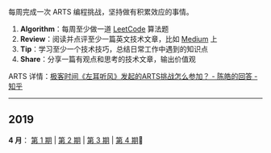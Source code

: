 每周完成一次 ARTS 编程挑战，坚持做有积累效应的事情。

1. **Algorithm**：每周至少做一道  [LeetCode](<https://leetcode-cn.com/>)  算法题
2. **Review**：阅读并点评至少一篇英文技术文章，比如 [Medium](<https://medium.com/>) 上
3. **Tip**：学习至少一个技术技巧，总结日常工作中遇到的知识点
4. **Share**：分享一篇有观点和思考的技术文章，输出价值观

ARTS 详情：[极客时间《左耳听风》发起的ARTS挑战怎么参加？ - 陈皓的回答 - 知乎](https://www.zhihu.com/question/301150832/answer/529809529)

------

## 2019

**4 月**： [第 1 期](docs/arts-1.md) | [第 2 期](docs/arts-2.md) | [第 3 期](docs/arts-3.md) | [第 4 期](docs/arts-4.md):high_brightness:

